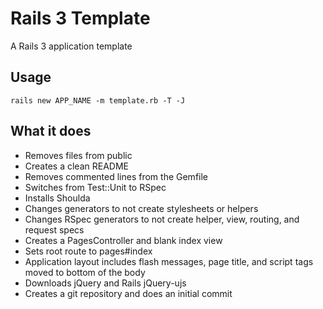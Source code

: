 # Rails 3 Template

A Rails 3 application template

## Usage

`rails new APP_NAME -m template.rb -T -J`

## What it does
* Removes files from public
* Creates a clean README
* Removes commented lines from the Gemfile
* Switches from Test::Unit to RSpec
* Installs Shoulda
* Changes generators to not create stylesheets or helpers
* Changes RSpec generators to not create helper, view, routing, and request specs 
* Creates a PagesController and blank index view
* Sets root route to pages#index
* Application layout includes flash messages, page title, and script tags moved to bottom of the body
* Downloads jQuery and Rails jQuery-ujs
* Creates a git repository and does an initial commit
